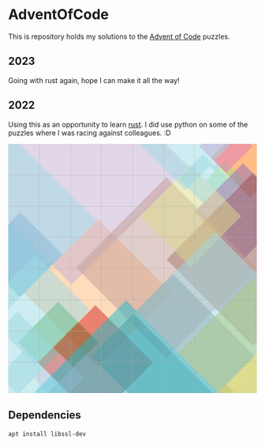 # AdventOfCode

This is repository holds my solutions to the [Advent of Code](https://adventofcode.com/) puzzles.

## 2023

Going with rust again, hope I can make it all the way!

## 2022

Using this as an opportunity to learn [rust](https://www.rust-lang.org/). I did use python on some of the puzzles where I was racing against colleagues. :D

![day15](2022/img/day15.webp)

## Dependencies

```bash
apt install libssl-dev
```

